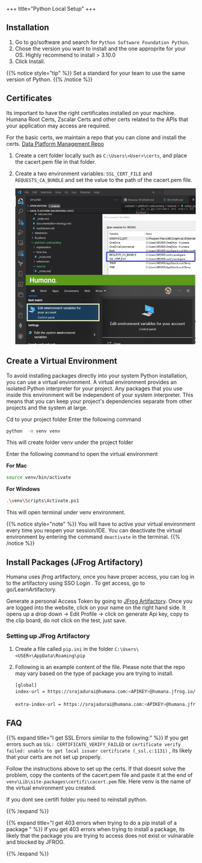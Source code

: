 +++
title="Python Local Setup"
+++

## Installation

1. Go to go/software and search for `Python Software Foundation Python`. 
2. Chose the version you want to install and the one approprite for your OS. Highly recommend to install > 3.10.0
3. Click Install.

{{% notice style="tip" %}}
Set a standard for your team to use the same version of Python. 
{{% /notice %}}

## Certificates

Its important to have the right certificates installed on your machine. Humana Root Certs, Zscalar Certs and other certs related to the APIs that your application may access are required.

For the basic certs, we maintain a repo that you can clone and install the certs.
[Data Platform Management Repo](https://github.com/Corp-Func-and-Ent-Sys-EMU/dataplatform-management/tree/main/cross_platform/certs)

1. Create a cert folder locally such as `C:\Users\<User>\certs`, and place the cacert.pem file in that folder.
2. Create a two environment variables: `SSL_CERT_FILE` and `REQUESTS_CA_BUNDLE` and set the value to the path of the cacert.pem file.
   
    ![ Screenshot](/images/certs-variables.jpg)

## Create a Virtual Environment
To avoid installing packages directly into your system Python installation, you can use a virtual environment. A virtual environment provides an isolated Python interpreter for your project. Any packages that you use inside this environment will be independent of your system interpreter. This means that you can keep your project's dependencies separate from other projects and the system at large.

Cd to your project folder Enter the following command

```bash
python  -m venv venv
```

This will create folder venv under the project folder

Enter the following command to open the virtual environment

**For Mac**
``` bash
source venv/bin/activate
```
**For Windows**
``` bash
.\venv\Scripts\Activate.ps1
```
This will open terminal under venv environment.

{{% notice style="note" %}}
You will have to active your virtual environment every time you reopen your session/IDE. You can deactivate the virtual environment by entering the command `deactivate` in the terminal. 
{{% /notice %}}

## Install Packages (JFrog Artifactory)

Humana uses jfrog artifactory, once you have proper access, you can log in to the artifactory using SSO Login . To get access, go to go/LearnArtifactory.

Generate a personal Access Token by going to [JFrog Artifactory](go/artifactory).
Once you are logged into the website, click on your name on the right hand side.
It opens up a drop down → Edit Profile → click on generate Api key, copy to the clip board, do not click on the test, just save.


### Setting up JFrog Artifactory

1. Create a file called `pip.ini` in the folder `C:\Users\<USER>\AppData\Roaming\pip`
2.  Following is an example content of the file. Please note that the repo may vary based on the type of package you are trying to install.

    ```bash
    [global]
    index-url = https://srajadurai@humana.com:<APIKEY>@humana.jfrog.io/artifactory/api/pypi/dataplatform-eng-pypi-remote/simple

    extra-index-url = https://srajadurai@humana.com:<APIKEY>@humana.jfrog.io/artifactory/api/pypi/pythonhosted-pypi-remote/simple
    ```

## FAQ

{{% expand title="I get SSL Errors similar to the following:" %}}
If you get errors such as `SSL: CERTIFICATE_VERIFY_FAILED` or `certificate verify failed: unable to get local issuer certificate (_ssl.c:1131)` , its likely that your certs are not set up properly.

Follow the instructions above to set up the certs. If that doesnt solve the problem, copy the contents of the cacert.pem file and paste it at the end of `venv\Lib\site-packages\certifi\cacert.pem` file. Here venv is the name of the virtual environment you created.

If you dont see certifi folder you need to reinstall python.

{{% /expand %}}

{{% expand title="I get 403 errors when trying to do a pip install of a package " %}}
If you get 403 errors when trying to install a package, its likely that the package you are trying to access does not exist or vulnarable and blocked by JFROG.

{{% /expand %}}